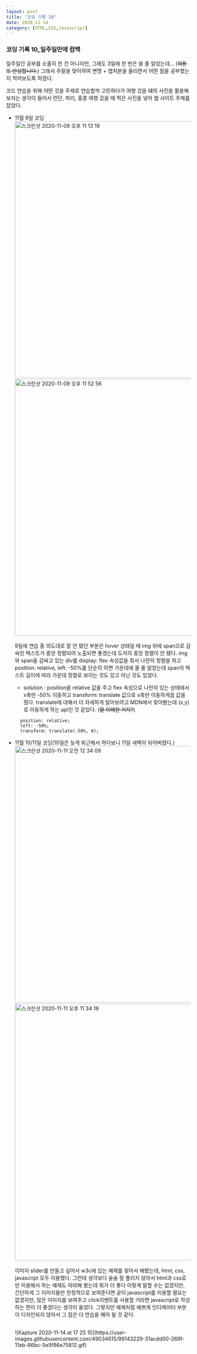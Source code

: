 ```yaml
---
layout: post
title: "코딩 기록 10"
date: 2020-11-14
category: [HTML,CSS,Javascript]
---
```


<h3>코딩 기록 10_일주일만에 컴백</h3>

일주일간 공부를 소홀히 한 건 아니지만, 그래도 3일에 한 번은 쓸 줄 알았는데... (<s>여튼 또 반성합니다.</s>) 그래서 주말을 맞이하여 변명 + 캡처본을 올리면서 어떤 점을 공부했는지 적어보도록 하겠다.

코드 연습을 위해 어떤 것을 주제로 연습할까 고민하다가 여행 갔을 떄의 사진을 활용해보자는 생각이 들어서 런던, 파리, 홍콩 여행 갔을 때 찍은 사진을 넣어 웹 사이트 주제를 잡았다.
<ul>
<li>11월 9일 코딩<br>
<img width="700" alt="스크린샷 2020-11-09 오후 11 13 19" src="https://user-images.githubusercontent.com/49034615/99142385-d6c3b780-2697-11eb-9432-399653a70920.png">
<img width="700" alt="스크린샷 2020-11-09 오후 11 52 56" src="https://user-images.githubusercontent.com/49034615/99142386-d88d7b00-2697-11eb-8b56-18336a0c7bef.png">
</li>

9일에 연습 중 의도대로 잘 안 됐던 부분은 hover 상태일 때 img 위에 span으로 감싸진 텍스트가 중앙 정렬되어 노출되면 좋겠는데 도저히 중앙 정렬이 안 됐다. img와 span을 감싸고 있는 div를 display: flex 속성값을 줘서 
나란히 정렬을 하고 position: relative, left: -50%를 단순히 하면 가운데에 올 줄 알았는데 span의 텍스트 길이에 따라 가운데 정렬로 보이는 것도 있고 아닌 것도 있었다.
- solution : position을 relative 값을 주고 flex 속성으로 나란히 있는 상태에서 x축만 -50% 이동하고 transform: translate 값으로 x축만 이동하게끔 값을 줬다. translate에 대해서 더 자세하게 
알아보려고 MDN에서 찾아봤는데 (x,y)로 이동하게 하는 api인 것 같았다. (<s>잘 이해한 거지?</s>)
```
  position: relative;
  left: -50%;
  transform: translate(-50%, 0);
```

<li> 11월 10/11일 코딩(10일은 늦게 퇴근해서 하다보니 11일 새벽이 되어버렸다.)<br>
<img width="700" alt="스크린샷 2020-11-11 오전 12 34 09" src="https://user-images.githubusercontent.com/49034615/99142905-aaf70080-269c-11eb-8505-67a3c1a80918.png">
<img width="700" alt="스크린샷 2020-11-11 오후 11 34 19" src="https://user-images.githubusercontent.com/49034615/99142891-961a6d00-269c-11eb-845a-c4d995d74c73.png">
</li>

이미지 slider를 만들고 싶어서 w3c에 있는 예제를 찾아서 해봤는데, html, css, javascript 모두 이용했다. 그런데 생각보다 술술 잘 풀리지 않아서 html과 css로만 이용해서 하는 예제도 따라해 봤는데 
뭐가 더 좋다 이렇게 말할 수는 없겠지만, 간단하게 그 이미지들만 한정적으로 보여준다면 굳이 javascript를 이용할 필요는 없겠지만, 많은 이미지를 보여주고 click이벤트를 사용할 거라면 javascript로
작성하는 편이 더 좋겠다는 생각이 들었다. 그렇지만 예제처럼 예쁘게 인디케이터 부분이 디자인되지 않아서 그 점은 더 연습을 해야 될 것 같다.

<br>
![Kapture 2020-11-14 at 17 25 15](https://user-images.githubusercontent.com/49034615/99143229-31acdd00-269f-11eb-86bc-5e5f86e75812.gif)


</ul>

